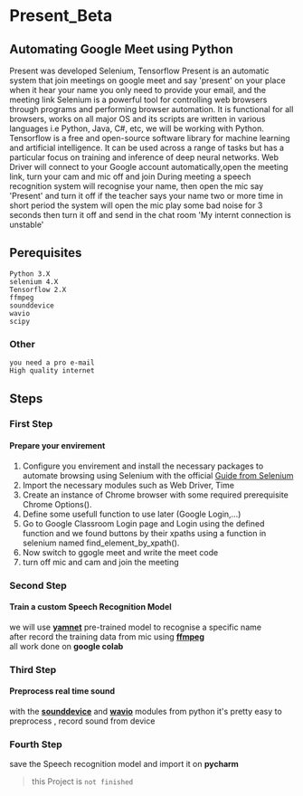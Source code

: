 # Present_Beta
## Automating Google Meet using Python
Present was developed Selenium, Tensorflow
Present is an automatic system that join meetings on google meet and say 'present' on your place when it hear your name
you only need to provide your email, and the meeting link
Selenium is a powerful tool for controlling web browsers through programs and performing browser automation. It is functional for all browsers, works on all major OS and its scripts are written in various languages i.e Python, Java, C#, etc, we will be working with Python.
Tensorflow is a free and open-source software library for machine learning and artificial intelligence. It can be used across a range of tasks but has a particular focus on training and inference of deep neural networks.
Web Driver will connect to your Google account automatically,open the meeting link, turn your cam and mic off and join
During meeting a speech recognition system will recognise your name, then open the mic say 'Present' and turn it off
if the teacher says your name two or more time in short period the system will open the mic play some bad noise for 3 seconds then turn it off and send in the chat room 'My internt connection is unstable' <br/>
## Perequisites <br/>
`
Python 3.X 
`<br/>
`
selenium 4.X 
`<br/>
`
Tensorflow 2.X 
`<br/>
`
ffmpeg 
`<br/>
`
sounddevice
` <br/>
`
wavio 
`<br/>
`
scipy 
`<br/>
### Other <br/>
```
you need a pro e-mail 
High quality internet 
```
## Steps <br/>
### First Step
#### Prepare your envirement <br/>
1. Configure you envirement and install the necessary packages to automate browsing using Selenium with the official [Guide from Selenium](https://selenium-python.readthedocs.io/installation.html#) <br/>
2. Import the necessary modules such as Web Driver, Time  
3. Create an instance of Chrome browser with some required prerequisite Chrome Options().
4. Define some usefull function to use later (Google Login,...)
5. Go to Google Classroom Login page and Login using the defined function and we found buttons by their xpaths using a function in selenium named find_element_by_xpath().
6. Now switch to ggogle meet and write the meet code
7. turn off mic and cam and join the meeting
### Second Step <br/>
#### Train a custom Speech Recognition Model <br/>
we will use [**yamnet**](https://github.com/tensorflow/models/tree/master/research/audioset/yamnet) pre-trained model to recognise a specific name <br/>
after record the training data from mic using [**ffmpeg**](https://ffmpeg.org/) <br/>
all work done on **google colab** <br/>
### Third Step <br/>
#### Preprocess real time sound <br/>
with the [**sounddevice**](https://python-sounddevice.readthedocs.io/en/0.4.4/) and [**wavio**](https://github.com/WarrenWeckesser/wavio) modules from python it's pretty easy to preprocess , record sound from device <br/>
### Fourth Step <br/>
save the Speech recognition model and import it on **pycharm** <br/>
> this Project is `not finished`
